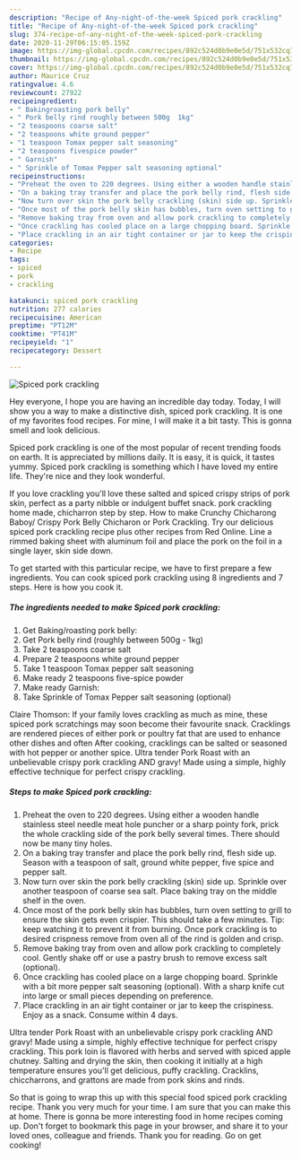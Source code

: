 ```yaml
---
description: "Recipe of Any-night-of-the-week Spiced pork crackling"
title: "Recipe of Any-night-of-the-week Spiced pork crackling"
slug: 374-recipe-of-any-night-of-the-week-spiced-pork-crackling
date: 2020-11-29T06:15:05.159Z
image: https://img-global.cpcdn.com/recipes/892c524d0b9e0e5d/751x532cq70/spiced-pork-crackling-recipe-main-photo.jpg
thumbnail: https://img-global.cpcdn.com/recipes/892c524d0b9e0e5d/751x532cq70/spiced-pork-crackling-recipe-main-photo.jpg
cover: https://img-global.cpcdn.com/recipes/892c524d0b9e0e5d/751x532cq70/spiced-pork-crackling-recipe-main-photo.jpg
author: Maurice Cruz
ratingvalue: 4.6
reviewcount: 27922
recipeingredient:
- " Bakingroasting pork belly"
- " Pork belly rind roughly between 500g  1kg"
- "2 teaspoons coarse salt"
- "2 teaspoons white ground pepper"
- "1 teaspoon Tomax pepper salt seasoning"
- "2 teaspoons fivespice powder"
- " Garnish"
- " Sprinkle of Tomax Pepper salt seasoning optional"
recipeinstructions:
- "Preheat the oven to 220 degrees. Using either a wooden handle stainless steel needle meat hole puncher or a sharp pointy fork, prick the whole crackling side of the pork belly several times. There should now be many tiny holes."
- "On a baking tray transfer and place the pork belly rind, flesh side up. Season with a teaspoon of salt, ground white pepper, five spice and pepper salt."
- "Now turn over skin the pork belly crackling (skin) side up. Sprinkle over another teaspoon of coarse sea salt. Place baking tray on the middle shelf in the oven."
- "Once most of the pork belly skin has bubbles, turn oven setting to grill to ensure the skin gets even crispier. This should take a few minutes. Tip: keep watching it to prevent it from burning. Once pork crackling is to desired crispness remove from oven all of the rind is golden and crisp."
- "Remove baking tray from oven and allow pork crackling to completely cool. Gently shake off or use a pastry brush to remove excess salt (optional)."
- "Once crackling has cooled place on a large chopping board. Sprinkle with a bit more pepper salt seasoning (optional). With a sharp knife cut into large or small pieces depending on preference."
- "Place crackling in an air tight container or jar to keep the crispiness. Enjoy as a snack. Consume within 4 days."
categories:
- Recipe
tags:
- spiced
- pork
- crackling

katakunci: spiced pork crackling 
nutrition: 277 calories
recipecuisine: American
preptime: "PT12M"
cooktime: "PT41M"
recipeyield: "1"
recipecategory: Dessert

---
```



![Spiced pork crackling](https://img-global.cpcdn.com/recipes/892c524d0b9e0e5d/751x532cq70/spiced-pork-crackling-recipe-main-photo.jpg)

Hey everyone, I hope you are having an incredible day today. Today, I will show you a way to make a distinctive dish, spiced pork crackling. It is one of my favorites food recipes. For mine, I will make it a bit tasty. This is gonna smell and look delicious.

Spiced pork crackling is one of the most popular of recent trending foods on earth. It is appreciated by millions daily. It is easy, it is quick, it tastes yummy. Spiced pork crackling is something which I have loved my entire life. They're nice and they look wonderful.

If you love crackling you&#39;ll love these salted and spiced crispy strips of pork skin, perfect as a party nibble or indulgent buffet snack. pork crackling home made, chicharron step by step. How to make Crunchy Chicharong Baboy/ Crispy Pork Belly Chicharon or Pork Crackling. Try our delicious spiced pork crackling recipe plus other recipes from Red Online. Line a rimmed baking sheet with aluminum foil and place the pork on the foil in a single layer, skin side down.


To get started with this particular recipe, we have to first prepare a few ingredients. You can cook spiced pork crackling using 8 ingredients and 7 steps. Here is how you cook it.

<!--inarticleads1-->

##### The ingredients needed to make Spiced pork crackling:

1. Get  Baking/roasting pork belly:
1. Get  Pork belly rind (roughly between 500g - 1kg)
1. Take 2 teaspoons coarse salt
1. Prepare 2 teaspoons white ground pepper
1. Take 1 teaspoon Tomax pepper salt seasoning
1. Make ready 2 teaspoons five-spice powder
1. Make ready  Garnish:
1. Take  Sprinkle of Tomax Pepper salt seasoning (optional)


Claire Thomson: If your family loves crackling as much as mine, these spiced pork scratchings may soon become their favourite snack. Cracklings are rendered pieces of either pork or poultry fat that are used to enhance other dishes and often After cooking, cracklings can be salted or seasoned with hot pepper or another spice. Ultra tender Pork Roast with an unbelievable crispy pork crackling AND gravy! Made using a simple, highly effective technique for perfect crispy crackling. 

<!--inarticleads2-->

##### Steps to make Spiced pork crackling:

1. Preheat the oven to 220 degrees. Using either a wooden handle stainless steel needle meat hole puncher or a sharp pointy fork, prick the whole crackling side of the pork belly several times. There should now be many tiny holes.
1. On a baking tray transfer and place the pork belly rind, flesh side up. Season with a teaspoon of salt, ground white pepper, five spice and pepper salt.
1. Now turn over skin the pork belly crackling (skin) side up. Sprinkle over another teaspoon of coarse sea salt. Place baking tray on the middle shelf in the oven.
1. Once most of the pork belly skin has bubbles, turn oven setting to grill to ensure the skin gets even crispier. This should take a few minutes. Tip: keep watching it to prevent it from burning. Once pork crackling is to desired crispness remove from oven all of the rind is golden and crisp.
1. Remove baking tray from oven and allow pork crackling to completely cool. Gently shake off or use a pastry brush to remove excess salt (optional).
1. Once crackling has cooled place on a large chopping board. Sprinkle with a bit more pepper salt seasoning (optional). With a sharp knife cut into large or small pieces depending on preference.
1. Place crackling in an air tight container or jar to keep the crispiness. Enjoy as a snack. Consume within 4 days.


Ultra tender Pork Roast with an unbelievable crispy pork crackling AND gravy! Made using a simple, highly effective technique for perfect crispy crackling. This pork loin is flavored with herbs and served with spiced apple chutney. Salting and drying the skin, then cooking it initially at a high temperature ensures you&#39;ll get delicious, puffy crackling. Cracklins, chiccharrons, and grattons are made from pork skins and rinds. 

So that is going to wrap this up with this special food spiced pork crackling recipe. Thank you very much for your time. I am sure that you can make this at home. There is gonna be more interesting food in home recipes coming up. Don't forget to bookmark this page in your browser, and share it to your loved ones, colleague and friends. Thank you for reading. Go on get cooking!
